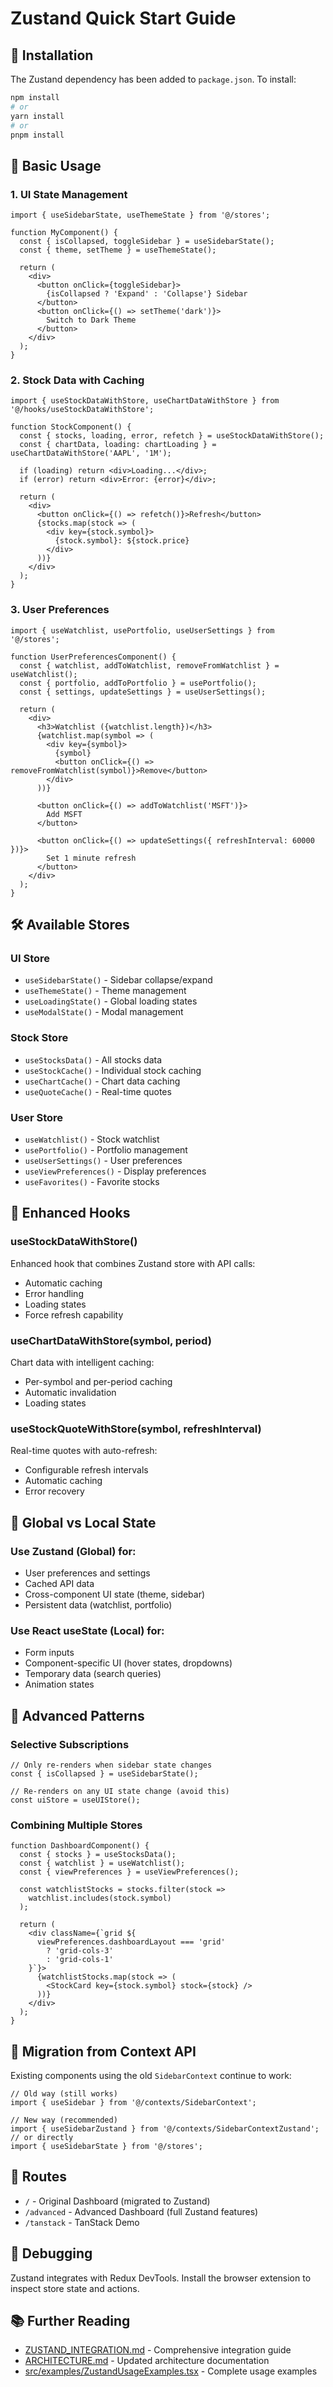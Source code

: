 # Zustand Quick Start Guide

## 🚀 Installation

The Zustand dependency has been added to `package.json`. To install:

```bash
npm install
# or
yarn install
# or 
pnpm install
```

## 🎯 Basic Usage

### 1. UI State Management

```tsx
import { useSidebarState, useThemeState } from '@/stores';

function MyComponent() {
  const { isCollapsed, toggleSidebar } = useSidebarState();
  const { theme, setTheme } = useThemeState();
  
  return (
    <div>
      <button onClick={toggleSidebar}>
        {isCollapsed ? 'Expand' : 'Collapse'} Sidebar
      </button>
      <button onClick={() => setTheme('dark')}>
        Switch to Dark Theme
      </button>
    </div>
  );
}
```

### 2. Stock Data with Caching

```tsx
import { useStockDataWithStore, useChartDataWithStore } from '@/hooks/useStockDataWithStore';

function StockComponent() {
  const { stocks, loading, error, refetch } = useStockDataWithStore();
  const { chartData, loading: chartLoading } = useChartDataWithStore('AAPL', '1M');
  
  if (loading) return <div>Loading...</div>;
  if (error) return <div>Error: {error}</div>;
  
  return (
    <div>
      <button onClick={() => refetch()}>Refresh</button>
      {stocks.map(stock => (
        <div key={stock.symbol}>
          {stock.symbol}: ${stock.price}
        </div>
      ))}
    </div>
  );
}
```

### 3. User Preferences

```tsx
import { useWatchlist, usePortfolio, useUserSettings } from '@/stores';

function UserPreferencesComponent() {
  const { watchlist, addToWatchlist, removeFromWatchlist } = useWatchlist();
  const { portfolio, addToPortfolio } = usePortfolio();
  const { settings, updateSettings } = useUserSettings();
  
  return (
    <div>
      <h3>Watchlist ({watchlist.length})</h3>
      {watchlist.map(symbol => (
        <div key={symbol}>
          {symbol}
          <button onClick={() => removeFromWatchlist(symbol)}>Remove</button>
        </div>
      ))}
      
      <button onClick={() => addToWatchlist('MSFT')}>
        Add MSFT
      </button>
      
      <button onClick={() => updateSettings({ refreshInterval: 60000 })}>
        Set 1 minute refresh
      </button>
    </div>
  );
}
```

## 🛠️ Available Stores

### UI Store
- `useSidebarState()` - Sidebar collapse/expand
- `useThemeState()` - Theme management
- `useLoadingState()` - Global loading states
- `useModalState()` - Modal management

### Stock Store
- `useStocksData()` - All stocks data
- `useStockCache()` - Individual stock caching
- `useChartCache()` - Chart data caching
- `useQuoteCache()` - Real-time quotes

### User Store
- `useWatchlist()` - Stock watchlist
- `usePortfolio()` - Portfolio management
- `useUserSettings()` - User preferences
- `useViewPreferences()` - Display preferences
- `useFavorites()` - Favorite stocks

## 🔗 Enhanced Hooks

### useStockDataWithStore()
Enhanced hook that combines Zustand store with API calls:
- Automatic caching
- Error handling
- Loading states
- Force refresh capability

### useChartDataWithStore(symbol, period)
Chart data with intelligent caching:
- Per-symbol and per-period caching
- Automatic invalidation
- Loading states

### useStockQuoteWithStore(symbol, refreshInterval)
Real-time quotes with auto-refresh:
- Configurable refresh intervals
- Automatic caching
- Error recovery

## 🎨 Global vs Local State

### Use Zustand (Global) for:
- User preferences and settings
- Cached API data
- Cross-component UI state (theme, sidebar)
- Persistent data (watchlist, portfolio)

### Use React useState (Local) for:
- Form inputs
- Component-specific UI (hover states, dropdowns)
- Temporary data (search queries)
- Animation states

## 🔧 Advanced Patterns

### Selective Subscriptions
```tsx
// Only re-renders when sidebar state changes
const { isCollapsed } = useSidebarState();

// Re-renders on any UI state change (avoid this)
const uiStore = useUIStore();
```

### Combining Multiple Stores
```tsx
function DashboardComponent() {
  const { stocks } = useStocksData();
  const { watchlist } = useWatchlist();
  const { viewPreferences } = useViewPreferences();
  
  const watchlistStocks = stocks.filter(stock => 
    watchlist.includes(stock.symbol)
  );
  
  return (
    <div className={`grid ${
      viewPreferences.dashboardLayout === 'grid' 
        ? 'grid-cols-3' 
        : 'grid-cols-1'
    }`}>
      {watchlistStocks.map(stock => (
        <StockCard key={stock.symbol} stock={stock} />
      ))}
    </div>
  );
}
```

## 🚦 Migration from Context API

Existing components using the old `SidebarContext` continue to work:

```tsx
// Old way (still works)
import { useSidebar } from '@/contexts/SidebarContext';

// New way (recommended)
import { useSidebarZustand } from '@/contexts/SidebarContextZustand';
// or directly
import { useSidebarState } from '@/stores';
```

## 📱 Routes

- `/` - Original Dashboard (migrated to Zustand)
- `/advanced` - Advanced Dashboard (full Zustand features)
- `/tanstack` - TanStack Demo

## 🐛 Debugging

Zustand integrates with Redux DevTools. Install the browser extension to inspect store state and actions.

## 📚 Further Reading

- [ZUSTAND_INTEGRATION.md](./ZUSTAND_INTEGRATION.md) - Comprehensive integration guide
- [ARCHITECTURE.md](./ARCHITECTURE.md) - Updated architecture documentation
- [src/examples/ZustandUsageExamples.tsx](./src/examples/ZustandUsageExamples.tsx) - Complete usage examples
